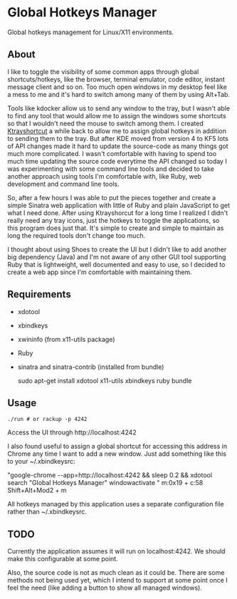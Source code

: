 # Global Hotkeys Manager

Global hotkeys management for Linux/X11 environments.

## About

I like to toggle the visibility of some common apps through global shortcuts/hotkeys, like the
browser, terminal emulator, code editor, instant message client and so on. Too much open windows
in my desktop feel like a mess to me and it's hard to switch among many of them by using Alt+Tab.

Tools like kdocker allow us to send any window to the tray, but I wasn't able to find any tool
that would allow me to assign the windows some shortcuts so that I wouldn't need the mouse to
switch among them. I created [Ktrayshortcut](https://github.com/rosenfeld/ktrayshortcut) a while
back to allow me to assign global hotkeys in addition to sending them to the tray. But after KDE
moved from version 4 to KF5 lots of API changes made it hard to update the source-code as many
things got much more complicated. I wasn't comfortable with having to spend too much time updating
the source code everytime the API changed so today I was experimenting with some command line
tools and decided to take another approach using tools I'm comfortable with, like Ruby, web
development and command line tools.

So, after a few hours I was able to put the pieces together and create a simple Sinatra web
application with little of Ruby and plain JavaScript to get what I need done. After using
Ktrayshorcut for a long time I realized I didn't really need any tray icons, just the hotkeys to
toggle the applications, so this program does just that. It's simple to create and simple to
maintain as long the required tools don't change too much.

I thought about using Shoes to create the UI but I didn't like to add another big dependency
(Java) and I'm not aware of any other GUI tool supporting Ruby that is lightweight, well
documented and easy to use, so I decided to create a web app since I'm comfortable with maintaining
them.

## Requirements

- xdotool
- xbindkeys
- xwininfo (from x11-utils package)
- Ruby
- sinatra and sinatra-contrib (installed from bundle)

    sudo apt-get install xdotool x11-utils xbindkeys ruby
    bundle

## Usage

    ./run # or rackup -p 4242

Access the UI through http://localhost:4242

I also found useful to assign a global shortcut for accessing this address in Chrome any time I
want to add a new window. Just add something like this to your ~/.xbindkeysrc:

"google-chrome --app=http://localhost:4242 && sleep 0.2 && xdotool search "Global Hotkeys Manager" windowactivate "
    m:0x19 + c:58
    Shift+Alt+Mod2 + m

All hotkeys managed by this application uses a separate configuration file rather than
~/.xbindkeysrc.

## TODO

Currently the application assumes it will run on localhost:4242. We should make this configurable
at some point.

Also, the source code is not as much clean as it could be. There are some methods not being used
yet, which I intend to support at some point once I feel the need (like adding a button to show
all managed windows).
